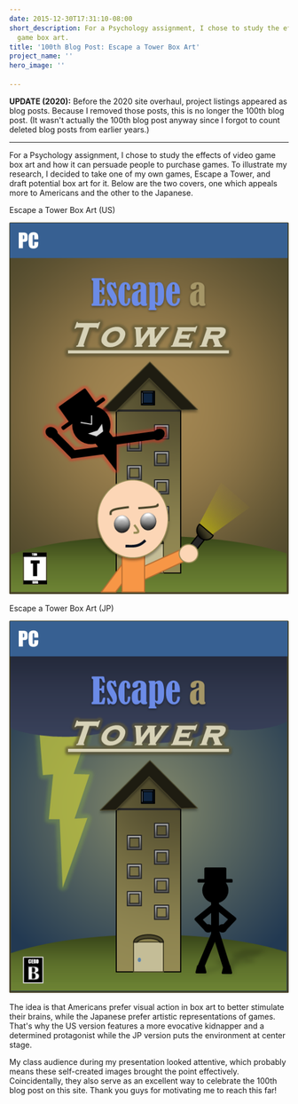 ```yaml
---
date: 2015-12-30T17:31:10-08:00
short_description: For a Psychology assignment, I chose to study the effects of video
  game box art.
title: '100th Blog Post: Escape a Tower Box Art'
project_name: ''
hero_image: ''

---
```

**UPDATE (2020):** Before the 2020 site overhaul, project listings appeared as blog posts. Because I removed those posts, this is no longer the 100th blog post. (It wasn't actually the 100th blog post anyway since I forgot to count deleted blog posts from earlier years.)

***

For a Psychology assignment, I chose to study the effects of video game box art and how it can persuade people to purchase games. To illustrate my research, I decided to take one of my own games, Escape a Tower, and draft potential box art for it. Below are the two covers, one which appeals more to Americans and the other to the Japanese.

Escape a Tower Box Art (US)

<div class="image300"></div>

![](../images/towerboxartus.png)

Escape a Tower Box Art (JP)

<div class="image300"></div>

![](../images/towerboxartjp.png)

The idea is that Americans prefer visual action in box art to better stimulate their brains, while the Japanese prefer artistic representations of games. That's why the US version features a more evocative kidnapper and a determined protagonist while the JP version puts the environment at center stage.

My class audience during my presentation looked attentive, which probably means these self-created images brought the point effectively. Coincidentally, they also serve as an excellent way to celebrate the 100th blog post on this site. Thank you guys for motivating me to reach this far!